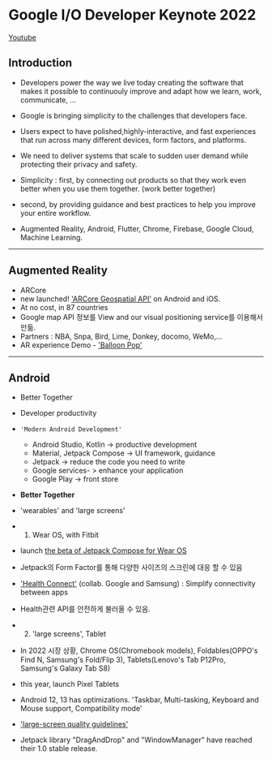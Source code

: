 # Google I/O Developer Keynote 2022 


<a href="https://www.youtube.com/watch?v=qBkyU1TJKDg">Youtube</a>


## Introduction

- Developers power the way we live today creating the software that makes it possible to continuouly improve and adapt how we learn, work, communicate, ...
- Google is bringing simplicity to the challenges that developers face.


- Users expect to have polished,highly-interactive, and fast experiences that run across many different devices, form factors, and platforms.
- We need to deliver systems that scale to sudden user demand while protecting their privacy and safety.


- Simplicity : first, by connecting out products so that they work even better when you use them together. <bold>(work better together)</bold>
- second, by providing guidance and best practices to help you improve your entire workflow.


- Augmented Reality, Android, Flutter, Chrome, Firebase, Google Cloud, Machine Learning.


---


## Augmented Reality
- ARCore
- new launched! <a href="https://developers.google.com/ar/develop/geospatial#android-kotlinjava">'ARCore Geospatial API'</a> on Android and iOS.
- At no cost, in 87 countries
- Google map API 정보를 View and our visual positioning service를 이용해서 만듦.
- Partners : NBA, Snpa, Bird, Lime, Donkey, docomo, WeMo,...
- AR experience Demo - <a href="https://github.com/googlecreativelab/balloon-pop"> 'Balloon Pop' </a>


---


## Android
- Better Together
- Developer productivity


- `'Modern Android Development'`
    - Android Studio, Kotlin -> productive development
    - Material, Jetpack Compose -> UI framework, guidance
    - Jetpack -> reduce the code you need to write
    - Google services- > enhance your application
    - Google Play -> front store


- **Better Together**
- 'wearables' and 'large screens'


- 1. Wear OS, with Fitbit
- launch <a href="https://android-developers.googleblog.com/2022/05/announcing-compose-for-wear-os-beta.html#:~:text=With%20this%20Beta%20release%2C%20Compose,components%20for%20the%201.0%20release.">the beta of Jetpack Compose for Wear OS</a>
- Jetpack의 Form Factor를 통해 다양한 사이즈의 스크린에 대응 할 수 있음

- <a href="https://developer.android.com/guide/health-and-fitness/health-connect">'Health Connect'</a> (collab. Google and Samsung) : Simplify connectivity between apps
- Health관련 API를 안전하게 불러올 수 있음.


- 2. 'large screens', Tablet
- In 2022 시장 상황, Chrome OS(Chromebook models), Foldables(OPPO's Find N, Samsung's Fold/Flip 3),  Tablets(Lenovo's Tab P12Pro, Samsung's Galaxy Tab S8)
- this year, launch Pixel Tablets
- Android 12, 13 has optimizations. 'Taskbar, Multi-tasking, Keyboard and Mouse support, Compatibility mode'
- <a href="https://developer.android.com/guide/topics/large-screens/get-started-with-large-screens">'large-screen quality guidelines'</a>
- Jetpack library "DragAndDrop" and "WindowManager" have reached their 1.0 stable release.